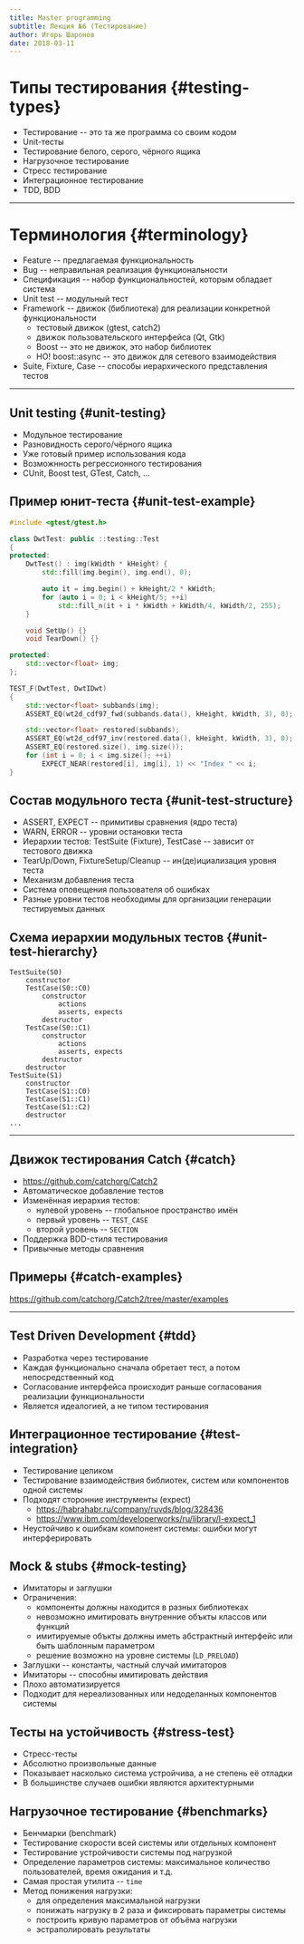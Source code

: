 ```yaml
---
title: Master programming
subtitle: Лекция №6 (Тестирование)
author: Игорь Шаронов
date: 2018-03-11
---
```


# Типы тестирования {#testing-types}

* Тестирование -- это та же программа со своим кодом
* Unit-тесты
* Тестирование белого, серого, чёрного ящика
* Нагрузочное тестирование
* Стресс тестирование
* Интеграционное тестирование
* TDD, BDD

---

# Терминология {#terminology}

* Feature -- предлагаемая функциональность
* Bug -- неправильная реализация функциональности
* Спецификация -- набор функциональностей, которым обладает система
* Unit test -- модульный тест
* Framework -- движок (библиотека) для реализации конкретной функциональности
    * тестовый движок (gtest, catch2)
    * движок пользовательского интерфейса (Qt, Gtk)
    * Boost -- это не движок, это набор библиотек
    * НО! boost::async -- это движок для сетевого взаимодействия
* Suite, Fixture, Case -- способы иерархического представления тестов

---

## Unit testing {#unit-testing}

* Модульное тестирование
* Разновидность серого/чёрного ящика
* Уже готовый пример использования кода
* Возможнность регрессионного тестирования
* CUnit, Boost test, GTest, Catch, ...

## Пример юнит-теста {#unit-test-example}

```cxx
#include <gtest/gtest.h>

class DwtTest: public ::testing::Test
{
protected:
    DwtTest() : img(kWidth * kHeight) {
        std::fill(img.begin(), img.end(), 0);

        auto it = img.begin() + kHeight/2 * kWidth;
        for (auto i = 0; i < kHeight/5; ++i)
            std::fill_n(it + i * kWidth + kWidth/4, kWidth/2, 255);
    }

    void SetUp() {}
    void TearDown() {}

protected:
    std::vector<float> img;
};

TEST_F(DwtTest, DwtIDwt)
{
    std::vector<float> subbands(img);
    ASSERT_EQ(wt2d_cdf97_fwd(subbands.data(), kHeight, kWidth, 3), 0);

    std::vector<float> restored(subbands);
    ASSERT_EQ(wt2d_cdf97_inv(restored.data(), kHeight, kWidth, 3), 0);
    ASSERT_EQ(restored.size(), img.size());
    for (int i = 0; i < img.size(); ++i)
        EXPECT_NEAR(restored[i], img[i], 1) << "Index " << i;
}
```

## Состав модульного теста {#unit-test-structure}

* ASSERT, EXPECT -- примитивы сравнения (ядро теста)
* WARN, ERROR -- уровни остановки теста
* Иерархии тестов: TestSuite (Fixture), TestCase -- зависит от тестового движка
* TearUp/Down, FixtureSetup/Cleanup -- ин(де)ициализация уровня теста
* Механизм добавления теста
* Система оповещения пользователя об ошибках
* Разные уровни тестов необходимы для организации генерации тестируемых данных

## Схема иерархии модульных тестов {#unit-test-hierarchy}

```
TestSuite(S0)
    constructor
    TestCase(S0::C0)
        constructor
            actions
            asserts, expects
        destructor
    TestCase(S0::C1)
        constructor
            actions
            asserts, expects
        destructor
    destructor
TestSuite(S1)
    constructor
    TestCase(S1::C0)
    TestCase(S1::C1)
    TestCase(S1::C2)
    destructor
...
```

---

## Движок тестирования Catch {#catch}

* <https://github.com/catchorg/Catch2>
* Автоматическое добавление тестов
* Изменённая иерархия тестов:
    * нулевой уровень -- глобальное пространство имён
    * первый уровень -- `TEST_CASE`
    * второй уровень -- `SECTION`
* Поддержка BDD-стиля тестирования
* Привычные методы сравнения

## Примеры {#catch-examples}

<https://github.com/catchorg/Catch2/tree/master/examples>

---

## Test Driven Development {#tdd}

* Разработка через тестирование
* Каждая функционально сначала обретает тест, а потом непосредственный код
* Согласование интерфейса происходит раньше согласования реализации функциональности
* Является идеалогией, а не типом тестирования

## Интеграционное тестирование {#test-integration}

* Тестирование целиком
* Тестирование взаимодействия библиотек, систем или компонентов одной системы
* Подходят сторонние инструменты (expect)
    * <https://habrahabr.ru/company/ruvds/blog/328436>
    * <https://www.ibm.com/developerworks/ru/library/l-expect_1>
* Неустойчиво к ошибкам компонент системы: ошибки могут интерферировать

## Mock & stubs {#mock-testing}

* Имитаторы и заглушки
* Ограничения:
    * компоненты должны находится в разных библиотеках
    * невозможно имитировать внутренние объкты классов или функций
    * имитируемые объкты должны иметь абстрактный интерфейс или быть шаблонным параметром
    * решение возможно на уровне системы (`LD_PRELOAD`)
* Заглушки -- константы, частный случай имитаторов
* Имитаторы -- способны имитировать действия
* Плохо автоматизируется
* Подходит для нереализованных или недоделанных компонентов системы

## Тесты на устойчивость {#stress-test}

* Стресс-тесты
* Абсолютно произвольные данные
* Показывает насколько система устройчива, а не степень её отладки
* В большинстве случаев ошибки являются архитектурными

## Нагрузочное тестирование {#benchmarks}

* Бенчмарки (benchmark)
* Тестирование скорости всей системы или отдельных компонент
* Тестирование устройчивости системы под нагрузкой
* Определение параметров системы: максимальное количество пользователей, время ожидания и т.д.
* Самая простая утилита -- `time`
* Метод понижения нагрузки:
    * для определения максимальной нагрузки
    * понижать нагрузку в 2 раза и фиксировать параметры системы
    * построить кривую параметров от объёма нагрузки
    * эстраполировать результаты
